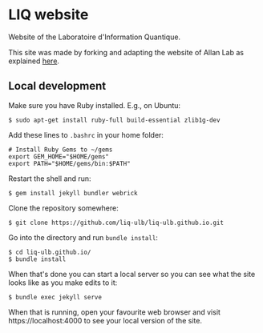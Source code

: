 # LIQ website

Website of the Laboratoire d'Information Quantique.

This site was made by forking and adapting the website of Allan Lab as explained [here](http://www.allanlab.org/aboutwebsite.html).



## Local development

Make sure you have Ruby installed. E.g., on Ubuntu:
```
$ sudo apt-get install ruby-full build-essential zlib1g-dev
```

Add these lines to `.bashrc` in your home folder:
```
# Install Ruby Gems to ~/gems
export GEM_HOME="$HOME/gems"
export PATH="$HOME/gems/bin:$PATH"
```

Restart the shell and run:
```
$ gem install jekyll bundler webrick
```

Clone the repository somewhere:
```
$ git clone https://github.com/liq-ulb/liq-ulb.github.io.git
```

Go into the directory and run `bundle install`:
```
$ cd liq-ulb.github.io/
$ bundle install
```

When that's done you can start a local server so you can see what the site looks like as you make edits to it:
```
$ bundle exec jekyll serve
```
When that is running, open your favourite web browser and visit https://localhost:4000 to see your local version of the site.
